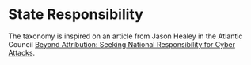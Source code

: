 # State Responsibility

The taxonomy is inspired on an article from Jason Healey in the Atlantic Council [Beyond Attribution: Seeking National Responsibility for Cyber Attacks](https://www.atlanticcouncil.org/wp-content/uploads/2012/02/022212_ACUS_NatlResponsibilityCyber.PDF).